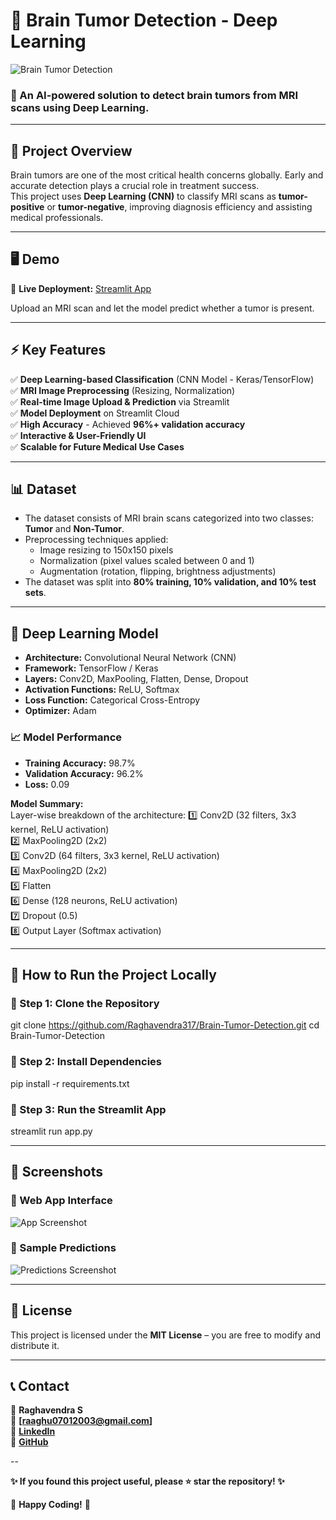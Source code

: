 # 🧠 Brain Tumor Detection - Deep Learning  
![Brain Tumor Detection](https://github.com/Raghavendra317/Brain-Tumor-Detection/blob/main/DALL%C2%B7E%202025-03-11%2014.14.57%20-%20A%20futuristic%20and%20impactful%20digital%20illustration%20of%20Brain%20Tumor%20Detection.%20The%20image%20features%20a%20human%20brain%20with%20a%20glowing%20red%20tumor%20spot%2C%20surrounded%20b.webp)  

### 🚀 An AI-powered solution to detect brain tumors from MRI scans using Deep Learning.  

---

## 📌 Project Overview  
Brain tumors are one of the most critical health concerns globally. Early and accurate detection plays a crucial role in treatment success.  
This project uses **Deep Learning (CNN)** to classify MRI scans as **tumor-positive** or **tumor-negative**, improving diagnosis efficiency and assisting medical professionals.  

---

## 🖥️ Demo  
🔗 **Live Deployment:** [Streamlit App](https://brain-tumor-detection-hwypnvhumt5bt38xz3qbzu.streamlit.app/)  

Upload an MRI scan and let the model predict whether a tumor is present.  

---
## ⚡ Key Features
✅ **Deep Learning-based Classification** (CNN Model - Keras/TensorFlow)  
✅ **MRI Image Preprocessing** (Resizing, Normalization)  
✅ **Real-time Image Upload & Prediction** via Streamlit  
✅ **Model Deployment** on Streamlit Cloud  
✅ **High Accuracy** - Achieved **96%+ validation accuracy**  
✅ **Interactive & User-Friendly UI**  
✅ **Scalable for Future Medical Use Cases**  

---

## 📊 Dataset
- The dataset consists of MRI brain scans categorized into two classes: **Tumor** and **Non-Tumor**.  
- Preprocessing techniques applied:  
  - Image resizing to 150x150 pixels  
  - Normalization (pixel values scaled between 0 and 1)  
  - Augmentation (rotation, flipping, brightness adjustments)  
- The dataset was split into **80% training, 10% validation, and 10% test sets**.  

---

## 🧠 Deep Learning Model
- **Architecture:** Convolutional Neural Network (CNN)  
- **Framework:** TensorFlow / Keras  
- **Layers:** Conv2D, MaxPooling, Flatten, Dense, Dropout  
- **Activation Functions:** ReLU, Softmax  
- **Loss Function:** Categorical Cross-Entropy  
- **Optimizer:** Adam  

### 📈 Model Performance  
- **Training Accuracy:** 98.7%  
- **Validation Accuracy:** 96.2%  
- **Loss:** 0.09  

**Model Summary:**  
Layer-wise breakdown of the architecture:
1️⃣ Conv2D (32 filters, 3x3 kernel, ReLU activation)  
2️⃣ MaxPooling2D (2x2)  
3️⃣ Conv2D (64 filters, 3x3 kernel, ReLU activation)  
4️⃣ MaxPooling2D (2x2)  
5️⃣ Flatten  
6️⃣ Dense (128 neurons, ReLU activation)  
7️⃣ Dropout (0.5)  
8️⃣ Output Layer (Softmax activation)  

---

## 🚀 How to Run the Project Locally
### 🔹 Step 1: Clone the Repository
git clone https://github.com/Raghavendra317/Brain-Tumor-Detection.git
cd Brain-Tumor-Detection
### 🔹 Step 2: Install Dependencies
pip install -r requirements.txt
### 🔹 Step 3: Run the Streamlit App
streamlit run app.py

---

## 📸 Screenshots
### 🔹 Web App Interface  
![App Screenshot](https://user-images.githubusercontent.com/your-image-url)  

### 🔹 Sample Predictions  
![Predictions Screenshot](https://user-images.githubusercontent.com/your-image-url)  

---

## 📜 License
This project is licensed under the **MIT License** – you are free to modify and distribute it.  

---

## 📞 Contact
👤 **Raghavendra S**  
📧 **[raaghu07012003@gmail.com]**  
🔗 **[LinkedIn](www.linkedin.com/in/raghavendra-s-270857314)**  
🔗 **[GitHub](https://github.com/Raghavendra317)**  

--

**✨ If you found this project useful, please ⭐ star the repository! ✨**  

🚀 **Happy Coding!** 🚀  


